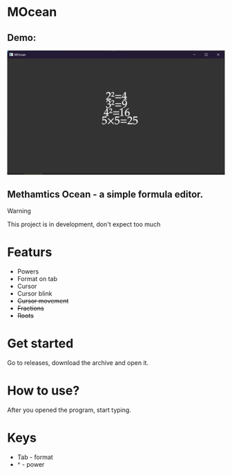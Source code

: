 # MOcean

## Demo:
![Image](image.png)

## Methamtics Ocean - a simple formula editor.


> [!WARNING]
> This project is in development, don't expect too much

# Featurs

- Powers
- Format on tab
- Cursor
- Cursor blink
- ~~Cursor movement~~
- ~~Fractions~~
- ~~Roots~~

# Get started
Go to releases, download the archive and open it.

# How to use?
After you opened the program, start typing.

# Keys
- Tab - format
- ^ - power

